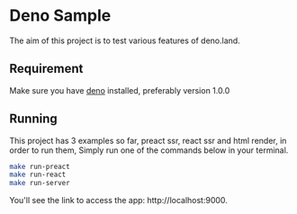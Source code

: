 # Deno Sample
The aim of this project is to test various features of deno.land.

## Requirement

Make sure you have [deno](http://www.deno.land) installed, preferably version 1.0.0

## Running

This project has 3 examples so far, preact ssr, react ssr and html render, in order to run them,
Simply run one of the commands below in your terminal.

```sh
make run-preact
make run-react
make run-server
```

You'll see the link to access the app: http://localhost:9000.